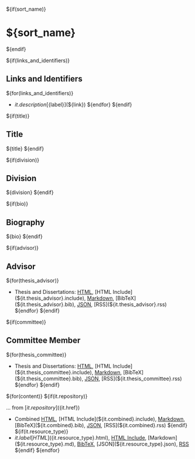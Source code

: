 
${if(sort_name)}
# ${sort_name}
${endif}

${if(links_and_identifiers)}
## Links and Identifiers

${for(links_and_identifiers)}
- ${it.description} [${label}](${link})
${endfor}
${endif}

${if(title)}
## Title

${title}
${endif}

${if(division)}

## Division

${division}
${endif}

${if(bio)}
## Biography

${bio}
${endif}

${if(advisor)}

## Advisor

${for(thesis_advisor)}
- Thesis and Dissertations: [HTML](${it.thesis_advisor}.html), [HTML Include](${it.thesis_advisor}.include), [Markdown](${it.thesis_advisor}.md), [BibTeX](${it.thesis_advisor}.bib), [JSON](${it.thesis_advisor}.json), [RSS](${it.thesis_advisor}.rss)
${endfor}
${endif}

${if(committee)}

## Committee Member

${for(thesis_committee)}
- Thesis and Dissertations: [HTML](${it.thesis_committee}.html), [HTML Include](${it.thesis_committee}.include), [Markdown](${it.thesis_committee}.md), [BibTeX](${it.thesis_committee}.bib), [JSON](${it.thesis_committee}.json), [RSS](${it.thesis_committee}.rss)
${endfor}
${endif}

${for(content)}
${if(it.repository)}

... from [${it.repository}](${it.href})

- Combined [HTML](${it.combined}.html), [HTML Include](${it.combined}.include), [Markdown](${it.combined}.md), [BibTeX](${it.combined}.bib), [JSON](${it.combined}.json), [RSS](${it.combined}.rss)
${endif}
${if(it.resource_type)}
- ${it.label} [HTML](${it.resource_type}.html), [HTML Include](${it.resource_type}.include), [Markdown](${it.resource_type}.md), [BibTeX](${it.resource_type}.bib), [JSON](${it.resource_type}.json), [RSS](${it.resource_type}.rss)
${endif}
${endfor}


